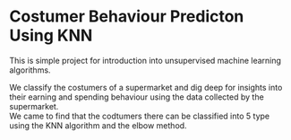 # Costumer Behaviour Predicton Using KNN  
This is simple project for introduction into unsupervised machine learning algorithms. 


We classify the costumers of a supermarket and dig deep for insights into their earning and spending behaviour using the data collected by the supermarket.  
We came to find that the codtumers there can be classified into 5 type using the KNN algorithm and the elbow method.  